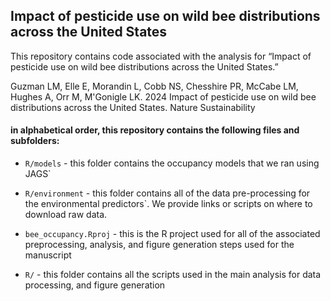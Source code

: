 ## **Impact of pesticide use on wild bee distributions across the United States**

This repository contains code associated with the analysis for “Impact of pesticide use on wild bee distributions across the United States.”

Guzman LM, Elle E, Morandin L, Cobb NS, Chesshire PR, McCabe LM, Hughes A, Orr M, M'Gonigle LK. 2024 Impact of pesticide use on wild bee distributions across the United States. Nature Sustainability 

#### in alphabetical order, this repository contains the following files and subfolders:

-   `R/models` - this folder contains the occupancy models that we ran using JAGS`

-   `R/environment` - this folder contains all of the data pre-processing for the environmental predictors`. We provide links or scripts on where to download raw data.  

-   `bee_occupancy.Rproj` - this is the R project used for all of the associated preprocessing, analysis, and figure generation steps used for the manuscript

-   `R/` - this folder contains all the scripts used in the main analysis for data processing, and figure generation


